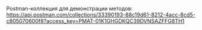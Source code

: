 Postman-коллекция для демонстрации методов:
https://api.postman.com/collections/33390193-88c19d61-8212-4acc-8cd5-c805070600f8?access_key=PMAT-01K1GHGDKQC39DVNSAZFFG8TH1
